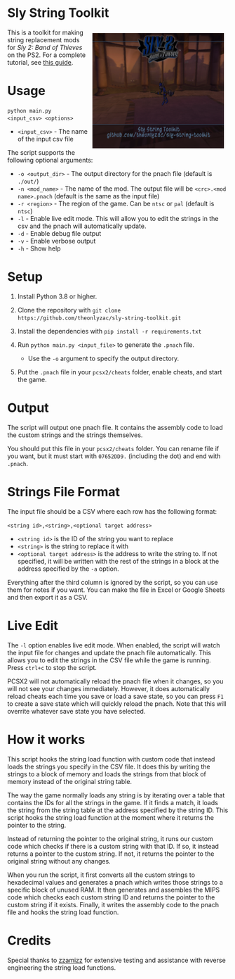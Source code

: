 # Sly String Toolkit
<img src="thumb.png" alt="A screenshot of the Sly 2 title screen with strings replaced where game strings have been replaced with the name and link to the repository." align="right" style="float: right; margin: 10px; width: 300px">

This is a toolkit for making string replacement mods for *Sly 2: Band of Thieves* on the PS2. For a complete tutorial, see [this guide](https://slymods.info/wiki/Guide:Replacing_strings).

# Usage

`python main.py <input_csv> <options>`
* `<input_csv>` - The name of the input csv file

The script supports the following optional arguments:

* `-o <output_dir>` - The output directory for the pnach file (default is `./out/`)
* `-n <mod_name>` - The name of the mod. The output file will be `<crc>.<mod name>.pnach` (default is the same as the input file)
* `-r <region>` - The region of the game. Can be `ntsc` or `pal` (default is `ntsc`)
* `-l` - Enable live edit mode. This will allow you to edit the strings in the csv and the pnach will automatically update.
* `-d` - Enable debug file output
* `-v` - Enable verbose output
* `-h` - Show help

# Setup

1. Install Python 3.8 or higher.

2. Clone the repository with `git clone https://github.com/theonlyzac/sly-string-toolkit.git`

3. Install the dependencies with `pip install -r requirements.txt`

4. Run `python main.py <input_file>` to generate the `.pnach` file.
   * Use the `-o` argument to specify the output directory.

6. Put the `.pnach` file in your `pcsx2/cheats` folder, enable cheats, and start the game.

# Output 

The script will output one pnach file. It contains the assembly code to load the custom strings and the strings themselves.

You should put this file in your `pcsx2/cheats` folder. You can rename file if you want, but it must start with `07652DD9.` (including the dot) and end with `.pnach`.

# Strings File Format

The input file should be a CSV where each row has the following format:

`<string id>,<string>,<optional target address>`

* `<string id>` is the ID of the string you want to replace
* `<string>` is the string to replace it with
* `<optional target address>` is the address to write the string to. If not specified, it will be written with the rest of the strings in a block at the address specified by the `-a` option.

Everything after the third column is ignored by the script, so you can use them for notes if you want. You can make the file in Excel or Google Sheets and then export it as a CSV.

# Live Edit

The `-l` option enables live edit mode. When enabled, the script will watch the input file for changes and update the pnach file automatically. This allows you to edit the strings in the CSV file while the game is running. Press `ctrl+c` to stop the script.

PCSX2 will not automatically reload the pnach file when it changes, so you will not see your changes immediately. However, it does automatically reload cheats each time you save or load a save state, so you can press `F1` to create a save state which will quickly reload the pnach. Note that this will overrite whatever save state you have selected.

# How it works

This script hooks the string load function with custom code that instead loads the strings you specify in the CSV file. It does this by writing the strings to a block of memory and loads the strings from that block of memory instead of the original string table.

The way the game normally loads any string is by iterating over a table that contains the IDs for all the strings in the game. If it finds a match, it loads the string from the string table at the address specified by the string ID. This script hooks the string load function at the moment where it returns the pointer to the string.

Instead of returning the pointer to the original string, it runs our custom code which checks if there is a custom string with that ID. If so, it instead returns a pointer to the custom string. If not, it returns the pointer to the original string without any changes.

When you run the script, it first converts all the custom strings to hexadecimal values and generates a pnach which writes those strings to a specific block of unused RAM. It then generates and assembles the MIPS code which checks each custom string ID and returns the pointer to the custom string if it exists. Finally, it writes the assembly code to the pnach file and hooks the string load function.

# Credits

Special thanks to [zzamizz](https://github.com/zzamizz) for extensive testing and assistance with reverse engineering the string load functions.
